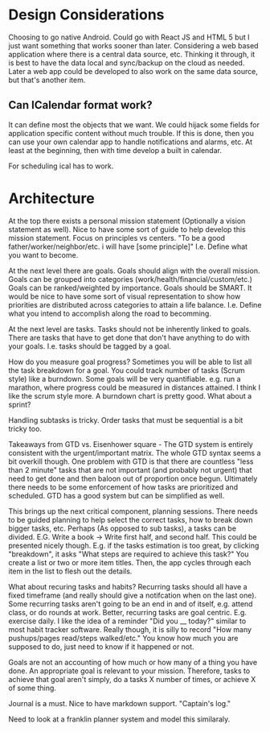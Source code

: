 # Design Considerations

Choosing to go native Android. Could go with React JS and HTML 5 but I just want something that works sooner than later. Considering a web based application where there is a central data source, etc. Thinking it through, it is best to have the data local and sync/backup on the cloud as needed. Later a web app could be developed to also work on the same data source, but that's another item.


## Can ICalendar format work?

It can define most the objects that we want. We could hijack some fields for application specific content without much trouble. If this is done, then you can use your own calendar app to handle notifications and alarms, etc. At least at the beginning, then with time develop a built in calendar.

For scheduling ical has to work.



# Architecture

At the top there exists a personal mission statement (Optionally a vision statement as well). Nice to have some sort of guide to help develop this mission statement. Focus on principles vs centers. "To be a good father/worker/neighbor/etc. i will have \[some principle\]" I.e. Define what you want to become.

At the next level there are goals. Goals should align with the overall mission. Goals can be grouped into categories (work/health/financial/custom/etc.) Goals can be ranked/weighted by importance. Goals should be SMART. It would be nice to have some sort of visual representation to show how priorities are distributed across categories to attain a life balance. I.e. Define what you intend to accomplish along the road to becomming.

At the next level are tasks. Tasks should not be inherently linked to goals. There are tasks that have to get done that don't have anything to do with your goals. I.e. tasks should be tagged by a goal.

How do you measure goal progress? Sometimes you will be able to list all the task breakdown for a goal. You could track number of tasks (Scrum style) like a burndown. Some goals will be very quantifiable. e.g. run a marathon, where progress could be measured in distances attained. I think I like the scrum style more. A burndown chart is pretty good. What about a sprint?

Handling subtasks is tricky. Order tasks that must be sequential is a bit tricky too.


Takeaways from GTD vs. Eisenhower square - The GTD system is entirely consistent with the urgent/important matrix. The whole GTD syntax seems a bit overkill though. One problem with GTD is that there are countless "less than 2 minute" tasks that are not important (and probably not urgent) that need to get done and then baloon out of proportion once begun. Ultimately there needs to be some enforcement of how tasks are prioritized and scheduled. GTD has a good system but can be simplified as well.

This brings up the next critical component, planning sessions. There needs to be guided planning to help select the correct tasks, how to break down bigger tasks, etc. Perhaps (As opposed to sub tasks), a tasks can be divided. E.G. Write a book -> Write first half, and second half. This could be presented nicely though. E.g. if the tasks estimation is too great, by clicking "breakdown", it asks "What steps are required to achieve this task?" You create a list or two or more item titles. Then, the app cycles through each item in the list to flesh out the details.


What about recuring tasks and habits? Recurring tasks should all have a fixed timeframe (and really should give a notifcation when on the last one). Some recurring tasks aren't going to be an end in and of itself, e.g. attend class, or do rounds at work. Better, recurring tasks are goal centric. E.g. exercise daily. I like the idea of a reminder "Did you __ today?" similar to most habit tracker software.  Really though, it is silly to record "How many pushups/pages read/steps walked/etc." You know how much you are supposed to do, just need to know if it happened or not. 

Goals are not an accounting of how much or how many of a thing you have done. An appropriate goal is relevant to your mission. Therefore, tasks to achieve that goal aren't simply, do a tasks X number of times, or achieve X of some thing. 

Journal is a must. Nice to have markdown support. "Captain's log."

Need to look at a franklin planner system and model this similaraly.


